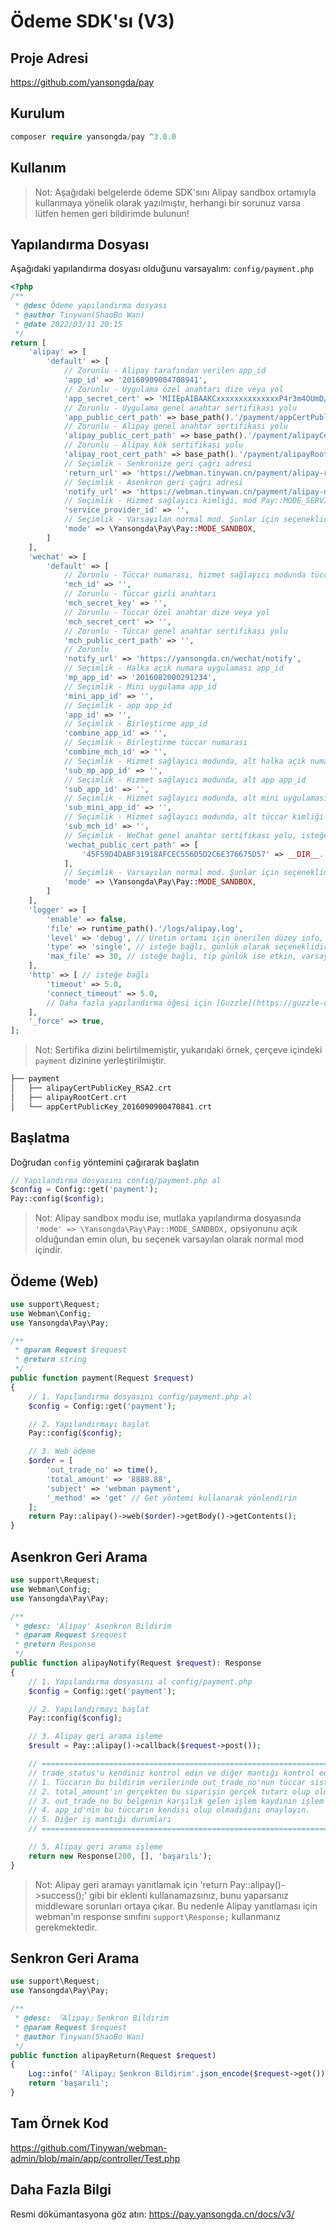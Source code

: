 # Ödeme SDK'sı (V3)

## Proje Adresi
https://github.com/yansongda/pay

## Kurulum

```php
composer require yansongda/pay ^3.0.0
```

## Kullanım
> Not: Aşağıdaki belgelerde ödeme SDK'sını Alipay sandbox ortamıyla kullanmaya yönelik olarak yazılmıştır, herhangi bir sorunuz varsa lütfen hemen geri bildirimde bulunun!

## Yapılandırma Dosyası
Aşağıdaki yapılandırma dosyası olduğunu varsayalım: `config/payment.php`

```php
<?php
/**
 * @desc Ödeme yapılandırma dosyası
 * @author Tinywan(ShaoBo Wan)
 * @date 2022/03/11 20:15
 */
return [
    'alipay' => [
        'default' => [
            // Zorunlu - Alipay tarafından verilen app_id
            'app_id' => '20160909004708941',
            // Zorunlu - Uygulama özel anahtarı dize veya yol
            'app_secret_cert' => 'MIIEpAIBAAKCxxxxxxxxxxxxxxP4r3m4OUmD/+XDgCg==',
            // Zorunlu - Uygulama genel anahtar sertifikası yolu
            'app_public_cert_path' => base_path().'/payment/appCertPublicKey_2016090900470841.crt',
            // Zorunlu - Alipay genel anahtar sertifikası yolu
            'alipay_public_cert_path' => base_path().'/payment/alipayCertPublicKey_RSA2.crt',
            // Zorunlu - Alipay kök sertifikası yolu
            'alipay_root_cert_path' => base_path().'/payment/alipayRootCert.crt',
            // Seçimlik - Senkronize geri çağrı adresi
            'return_url' => 'https://webman.tinywan.cn/payment/alipay-return',
            // Seçimlik - Asenkron geri çağrı adresi
            'notify_url' => 'https://webman.tinywan.cn/payment/alipay-notify',
            // Seçimlik - Hizmet sağlayıcı kimliği, mod Pay::MODE_SERVICE olduğunda bu parametre kullanılır
            'service_provider_id' => '',
            // Seçimlik - Varsayılan normal mod. Şunlar için seçeneklidir: MODE_NORMAL, MODE_SANDBOX, MODE_SERVICE
            'mode' => \Yansongda\Pay\Pay::MODE_SANDBOX,
        ]
    ],
    'wechat' => [
        'default' => [
            // Zorunlu - Tüccar numarası, hizmet sağlayıcı modunda tüccar numarası
            'mch_id' => '',
            // Zorunlu - Tüccar gizli anahtarı
            'mch_secret_key' => '',
            // Zorunlu - Tüccar özel anahtar dize veya yol
            'mch_secret_cert' => '',
            // Zorunlu - Tüccar genel anahtar sertifikası yolu
            'mch_public_cert_path' => '',
            // Zorunlu
            'notify_url' => 'https://yansongda.cn/wechat/notify',
            // Seçimlik - Halka açık numara uygulaması app_id
            'mp_app_id' => '2016082000291234',
            // Seçimlik - Mini uygulama app_id
            'mini_app_id' => '',
            // Seçimlik - app app_id
            'app_id' => '',
            // Seçimlik - Birleştirme app_id
            'combine_app_id' => '',
            // Seçimlik - Birleştirme tüccar numarası
            'combine_mch_id' => '',
            // Seçimlik - Hizmet sağlayıcı modunda, alt halka açık numarası app_id
            'sub_mp_app_id' => '',
            // Seçimlik - Hizmet sağlayıcı modunda, alt app app_id
            'sub_app_id' => '',
            // Seçimlik - Hizmet sağlayıcı modunda, alt mini uygulaması app_id
            'sub_mini_app_id' => '',
            // Seçimlik - Hizmet sağlayıcı modunda, alt tüccar kimliği
            'sub_mch_id' => '',
            // Seçimlik - WeChat genel anahtar sertifikası yolu, isteğe bağlı, php-fpm modunda bu parametrenin yapılandırılması şiddetle tavsiye edilir
            'wechat_public_cert_path' => [
                '45F59D4DABF31918AFCEC556D5D2C6E376675D57' => __DIR__.'/Cert/wechatPublicKey.crt',
            ],
            // Seçimlik - Varsayılan normal mod. Şunlar için seçeneklidir: MODE_NORMAL, MODE_SERVICE
            'mode' => \Yansongda\Pay\Pay::MODE_SANDBOX,
        ]
    ],
    'logger' => [
        'enable' => false,
        'file' => runtime_path().'/logs/alipay.log',
        'level' => 'debug', // Üretim ortamı için önerilen düzey info, geliştirme ortamı için debug
        'type' => 'single', // isteğe bağlı, günlük olarak seçeneklidir.
        'max_file' => 30, // isteğe bağlı, tip günlük ise etkin, varsayılan 30 gün
    ],
    'http' => [ // isteğe bağlı
        'timeout' => 5.0,
        'connect_timeout' => 5.0,
        // Daha fazla yapılandırma öğesi için [Guzzle](https://guzzle-cn.readthedocs.io/zh_CN/latest/request-options.html)'a bakınız
    ],
    '_force' => true,
];
```
> Not: Sertifika dizini belirtilmemiştir, yukarıdaki örnek, çerçeve içindeki `payment` dizinine yerleştirilmiştir.

```php
├── payment
│   ├── alipayCertPublicKey_RSA2.crt
│   ├── alipayRootCert.crt
│   └── appCertPublicKey_2016090900470841.crt
```

## Başlatma
Doğrudan `config` yöntemini çağırarak başlatın
```php
// Yapılandırma dosyasını config/payment.php al
$config = Config::get('payment');
Pay::config($config);
```
> Not: Alipay sandbox modu ise, mutlaka yapılandırma dosyasında `'mode' => \Yansongda\Pay\Pay::MODE_SANDBOX,` opsiyonunu açık olduğundan emin olun, bu seçenek varsayılan olarak normal mod içindir.

## Ödeme (Web)
```php
use support\Request;
use Webman\Config;
use Yansongda\Pay\Pay;

/**
 * @param Request $request
 * @return string
 */
public function payment(Request $request)
{
    // 1. Yapılandırma dosyasını config/payment.php al
    $config = Config::get('payment');

    // 2. Yapılandırmayı başlat
    Pay::config($config);

    // 3. Web ödeme
    $order = [
        'out_trade_no' => time(),
        'total_amount' => '8888.88',
        'subject' => 'webman payment',
        '_method' => 'get' // Get yöntemi kullanarak yönlendirin
    ];
    return Pay::alipay()->web($order)->getBody()->getContents();
}
```
## Asenkron Geri Arama

```php
use support\Request;
use Webman\Config;
use Yansongda\Pay\Pay;

/**
 * @desc: 'Alipay' Asenkron Bildirim
 * @param Request $request
 * @return Response
 */
public function alipayNotify(Request $request): Response
{
    // 1. Yapılandırma dosyasını al config/payment.php
    $config = Config::get('payment');

    // 2. Yapılandırmayı başlat
    Pay::config($config);

    // 3. Alipay geri arama işleme
    $result = Pay::alipay()->callback($request->post());

    // ===================================================================================================
    // trade_status'u kendiniz kontrol edin ve diğer mantığı kontrol edin, sadece işlem bildirimi durumu TRADE_SUCCESS veya TRADE_FINISHED olduğunda Alipay alıcı ödemenin başarılı olduğunu kabul eder.
    // 1. Tüccarın bu bildirim verilerinde out_trade_no'nun tüccar sisteminde oluşturulan sipariş numarası olup olmadığını doğrulaması gerekir;
    // 2. total_amount'ın gerçekten bu siparişin gerçek tutarı olup olmadığını kontrol edin (yani, tüccar siparişi oluştururkenki tutar);
    // 3. out_trade_no bu belgenin karşılık gelen işlem kaydının işlem yapma tarafı olup olmadığını kontrol edin;
    // 4. app_id'nin bu tüccarın kendisi olup olmadığını onaylayın.
    // 5. Diğer iş mantığı durumları
    // ===================================================================================================

    // 5. Alipay geri arama işleme
    return new Response(200, [], 'başarılı');
}
```
> Not: Alipay geri aramayı yanıtlamak için 'return Pay::alipay()->success();' gibi bir eklenti kullanamazsınız, bunu yaparsanız middleware sorunları ortaya çıkar. Bu nedenle Alipay yanıtlaması için webman'ın response sınıfını `support\Response;` kullanmanız gerekmektedir.

## Senkron Geri Arama

```php
use support\Request;
use Yansongda\Pay\Pay;

/**
 * @desc: 『Alipay』Senkron Bildirim
 * @param Request $request
 * @author Tinywan(ShaoBo Wan)
 */
public function alipayReturn(Request $request)
{
    Log::info('『Alipay』Senkron Bildirim'.json_encode($request->get()));
    return 'başarılı';
}
```

## Tam Örnek Kod

https://github.com/Tinywan/webman-admin/blob/main/app/controller/Test.php

## Daha Fazla Bilgi

Resmi dökümantasyona göz atın: https://pay.yansongda.cn/docs/v3/
